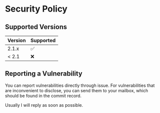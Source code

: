 # Security Policy

## Supported Versions

| Version | Supported          |
|---------|--------------------|
| 2.1.x   | :white_check_mark: |
| < 2.1   | :x:                |

## Reporting a Vulnerability

You can report vulnerabilities directly through issue. For vulnerabilities that are inconvenient to disclose, you can send them to your mailbox, which should be found in the commit record.

Usually I will reply as soon as possible.